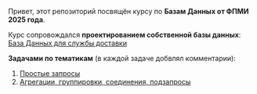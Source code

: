 Привет, этот репозиторий посвящён курсу по **Базам Данных от ФПМИ 2025 года**.

Курс сопровождался **проектированием собственной базы данных**: [База Данных для службы доставки](https://github.com/fl4cko11/Data_Bases_MIPT/tree/main/Delivery_DB_Project)

**Задачами по тематикам** (в каждой задаче добвлял комментарии):
1) [Простые запросы](https://github.com/fl4cko11/Data_Bases_MIPT/tree/main/HW_1_SIMPLE_QUERIES)
2) [Агрегации, группировки, соединения, подзапросы](https://github.com/fl4cko11/Data_Bases_MIPT/tree/main/HW_2_SUBQUERIES_AND_AGGREGATION)
